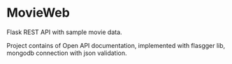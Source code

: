 # MovieWeb
Flask REST API with sample movie data.

Project contains of Open API documentation, implemented with flasgger lib, mongodb connection with json validation.
